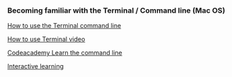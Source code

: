 ### Becoming familiar with the Terminal / Command line (Mac OS)

[How to use the Terminal command line](https://blog.galvanize.com/how-to-use-the-terminal-command-line/)

[How to use Terminal video](https://www.youtube.com/watch?v=aKRYQsKR46I)

[Codeacademy Learn the command line](https://www.codecademy.com/learn/learn-the-command-line)

[Interactive learning](https://www.learnshell.org/)



